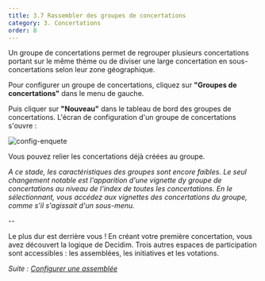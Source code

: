 ```yaml
---
title: 3.7 Rassembler des groupes de concertations
category: 3. Concertations
order: 8
---
```


Un groupe de concertations permet de regrouper plusieurs concertations portant sur le même thème ou de diviser une large concertation en sous-concertations selon leur zone géographique. 

Pour configurer un groupe de concertations, cliquez sur **"Groupes de concertations"** dans le menu de gauche.

Puis cliquer sur **"Nouveau"** dans le tableau de bord des groupes de concertations. L'écran de configuration d'un groupe de concertations s'ouvre :

![config-enquete]({{site.baseurl}}/uploads/3-7-1-config-groupe-concertations.png)

Vous pouvez relier les concertations déjà créées au groupe. 

*A ce stade, les caractéristiques des groupes sont encore faibles. Le seul changement notable est l'apparition d'une vignette dy groupe de concertations au niveau de l'index de toutes les concertations. En le sélectionnant, vous accédez aux vignettes des concertations du groupe, comme s'il s'agissait d'un sous-menu.*

--

Le plus dur est derrière vous ! En créant votre première concertation, vous avez découvert la logique de Decidim. Trois autres espaces de participation sont accessibles : les assemblées, les initiatives et les votations.  

*Suite : [Configurer une assemblée]({{site.baseurl}}/4-assemblees/1-configurer-assemblees/)*